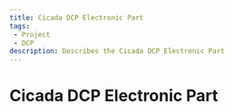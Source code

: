 ```yaml
---
title: Cicada DCP Electronic Part
tags: 
 - Project
 - DCP
description: Describes the Cicada DCP Electronic Part
---
```


# Cicada DCP Electronic Part
